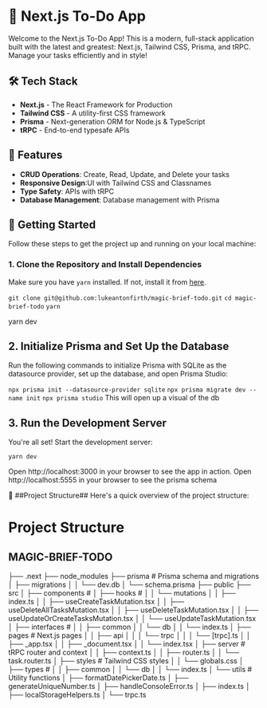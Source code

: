 # 🚀 Next.js To-Do App

Welcome to the Next.js To-Do App! This is a modern, full-stack application built with the latest and greatest: Next.js, Tailwind CSS, Prisma, and tRPC. Manage your tasks efficiently and in style!

## 🛠️ Tech Stack

- **Next.js** - The React Framework for Production
- **Tailwind CSS** - A utility-first CSS framework
- **Prisma** - Next-generation ORM for Node.js & TypeScript
- **tRPC** - End-to-end typesafe APIs

## 🌟 Features

- **CRUD Operations**: Create, Read, Update, and Delete your tasks
- **Responsive Design**:UI with Tailwind CSS and Classnames
- **Type Safety**: APIs with tRPC
- **Database Management**: Database management with Prisma

## 🚀 Getting Started

Follow these steps to get the project up and running on your local machine:

### 1. Clone the Repository and Install Dependencies

Make sure you have `yarn` installed. If not, install it from [here](https://classic.yarnpkg.com/en/docs/install/).

`git clone git@github.com:lukeantonfirth/magic-brief-todo.git`
`cd magic-brief-todo`
`yarn`

yarn dev

## 2. Initialize Prisma and Set Up the Database

Run the following commands to initialize Prisma with SQLite as the datasource provider, set up the database, and open Prisma Studio:

`npx prisma init --datasource-provider sqlite`
`npx prisma migrate dev --name init`
`npx prisma studio` This will open up a visual of the db

## 3. Run the Development Server

You're all set! Start the development server:

`yarn dev`

Open http://localhost:3000 in your browser to see the app in action.
Open http://localhost:5555 in your browser to see the prisma schema

📂 ##Project Structure##
Here's a quick overview of the project structure:

# Project Structure

## MAGIC-BRIEF-TODO

├── .next
├── node_modules
├── prisma # Prisma schema and migrations
│ ├── migrations
│ │ └── dev.db
│ └── schema.prisma
├── public
├── src
│ ├── components #
│ ├── hooks #
│ │ └── mutations
│ │ ├── index.ts
│ │ ├── useCreateTaskMutation.tsx
│ │ ├── useDeleteAllTasksMutation.tsx
│ │ ├── useDeleteTaskMutation.tsx
│ │ ├── useUpdateOrCreateTasksMutation.tsx
│ │ └── useUpdateTaskMutation.tsx
│ ├── interfaces #
│ │ ├── common
│ │ └── db
│ │ └── index.ts
│ ├── pages # Next.js pages
│ │ ├── api
│ │ │ └── trpc
│ │ │ └── [trpc].ts
│ │ ├── \_app.tsx
│ │ ├── \_document.tsx
│ │ └── index.tsx
│ ├── server # tRPC router and context
│ │ ├── context.ts
│ │ ├── router.ts
│ │ └── task.router.ts
│ ├── styles # Tailwind CSS styles
│ │ └── globals.css
│ ├── types #
│ │ ├── common
│ │ └── db
│ │ └── index.ts
│ └── utils # Utility functions
│ ├── formatDatePickerDate.ts
│ ├── generateUniqueNumber.ts
│ ├── handleConsoleError.ts
│ ├── index.ts
│ ├── localStorageHelpers.ts
│ └── trpc.ts
